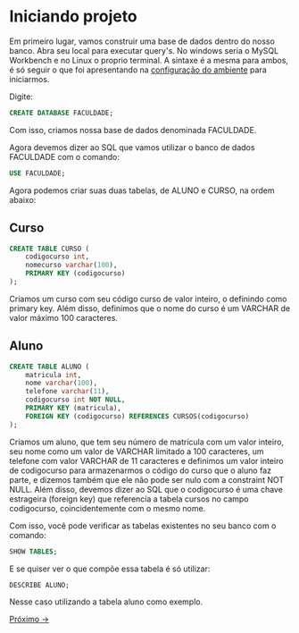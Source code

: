 # Iniciando projeto

Em primeiro lugar, vamos construir uma base de dados dentro do nosso banco. Abra seu local para executar query's. No windows seria o MySQL Workbench e no Linux o proprio terminal. A sintaxe é a mesma para ambos, é só seguir o que foi apresentando na <a href="../01-Ambiente">configuração do ambiente</a> para iniciarmos.

Digite:

```sql
CREATE DATABASE FACULDADE;
```
Com isso, criamos nossa base de dados denominada FACULDADE.

Agora devemos dizer ao SQL que vamos utilizar o banco de dados FACULDADE com o comando:

```sql
USE FACULDADE;
```

Agora podemos criar suas duas tabelas, de ALUNO e CURSO, na ordem abaixo:

## Curso

```sql
CREATE TABLE CURSO (
    codigocurso int,
    nomecurso varchar(100),
    PRIMARY KEY (codigocurso)
);
```
Criamos um curso com seu código curso de valor inteiro, o definindo como primary key. Além disso, definimos que o nome do curso é um VARCHAR de valor máximo 100 caracteres.

## Aluno

```sql
CREATE TABLE ALUNO (
    matricula int,
    nome varchar(100),
    telefone varchar(11),
    codigocurso int NOT NULL,
    PRIMARY KEY (matricula),
    FOREIGN KEY (codigocurso) REFERENCES CURSOS(codigocurso)
);
```

Criamos um aluno, que tem seu número de matrícula com um valor inteiro, seu nome como um valor de VARCHAR limitado a 100 caracteres, um telefone com valor VARCHAR de 11 caracteres e definimos um valor inteiro de codigocurso para armazenarmos o código do curso que o aluno faz parte, e dizemos também que ele não pode ser nulo com a constraint NOT NULL. Além disso, devemos dizer ao SQL que o codigocurso é uma chave estrageira (foreign key) que referencia a tabela cursos no campo codigocurso, coincidentemente com o mesmo nome.

Com isso, você pode verificar as tabelas existentes no seu banco com o comando:

```sql
SHOW TABLES;
```
E se quiser ver o que compõe essa tabela é só utilizar:

```sql
DESCRIBE ALUNO;
```
Nesse caso utilizando a tabela aluno como exemplo.


<a href="./02-InserindoValores.md">Próximo -></a>